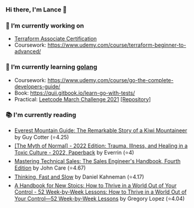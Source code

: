 ### Hi there, I'm Lance 👋

### 🔭 I’m currently working on 
- [Terraform Associate Certification](https://www.hashicorp.com/certification/terraform-associate)
- Coursework: https://www.udemy.com/course/terraform-beginner-to-advanced/<br>
### 🌱 I’m currently learning [golang](https://golang.org)
- Coursework: https://www.udemy.com/course/go-the-complete-developers-guide/
- Book: https://quii.gitbook.io/learn-go-with-tests/
- Practical: [Leetcode March Challenge 2021](https://leetcode.com/explore/challenge/card/march-leetcoding-challenge-2021) [[Repository]](https://github.com/lancefrench/leetcode)<br>
### 📚 I'm currently reading
  <!-- GOODREADS-LIST:START -->
- [Everest Mountain Guide: The Remarkable Story of a Kiwi Mountaineer](https://www.goodreads.com/review/show/6462913743?utm_medium=api&utm_source=rss) by Guy Cotter (⭐️4.25)
- [[The Myth of Normal] - 2022 Edition: Trauma, Illness, and Healing in a Toxic Culture - 2022, Paperback](https://www.goodreads.com/review/show/6157787033?utm_medium=api&utm_source=rss) by Everrin (⭐️4)
- [Mastering Technical Sales: The Sales Engineer's Handbook, Fourth Edition](https://www.goodreads.com/review/show/5083617084?utm_medium=api&utm_source=rss) by John Care (⭐️4.67)
- [Thinking, Fast and Slow](https://www.goodreads.com/review/show/3857554549?utm_medium=api&utm_source=rss) by Daniel Kahneman (⭐️4.17)
- [A Handbook for New Stoics: How to Thrive in a World Out of Your Control - 52 Week-by-Week Lessons: How to Thrive in a World Out of Your Control―52 Week-by-Week Lessons](https://www.goodreads.com/review/show/3880315152?utm_medium=api&utm_source=rss) by Gregory Lopez (⭐️4.04)
<!-- GOODREADS-LIST:END -->

